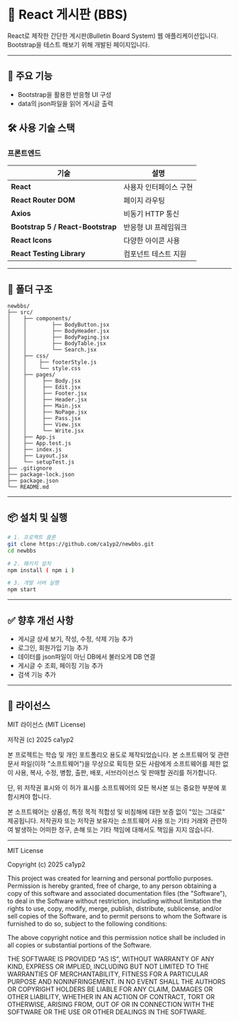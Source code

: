 # 📝 React 게시판 (BBS)

React로 제작한 간단한 게시판(Bulletin Board System) 웹 애플리케이션입니다. Bootstrap을 테스트 해보기 위해 개발된 페이지입니다.

---

## 🚀 주요 기능

- Bootstrap을 활용한 반응형 UI 구성
- data의 json파일을 읽어 게시글 출력

## 🛠 사용 기술 스택

### 프론트엔드

| 기술 | 설명 |
|------|------|
| **React** | 사용자 인터페이스 구현 |
| **React Router DOM** | 페이지 라우팅 |
| **Axios** | 비동기 HTTP 통신 |
| **Bootstrap 5 / React-Bootstrap** | 반응형 UI 프레임워크 |
| **React Icons** | 다양한 아이콘 사용 |
| **React Testing Library** | 컴포넌트 테스트 지원 |

---

## 📁 폴더 구조

```
newbbs/
├── src/
│    ├── components/
│    │        ├── BodyButton.jsx
│    │        ├── BodyHeader.jsx
│    │        ├── BodyPaging.jsx
│    │        ├── BodyTable.jsx
│    │        └── Search.jsx
│    ├── css/
│    │    ├── footerStyle.js
│    │    └── style.css
│    ├── pages/
│    │     ├── Body.jsx
│    │     ├── Edit.jsx
│    │     ├── Footer.jsx
│    │     ├── Header.jsx
│    │     ├── Main.jsx
│    │     ├── NoPage.jsx
│    │     ├── Pass.jsx
│    │     ├── View.jsx
│    │     └── Write.jsx
│    ├── App.js
│    ├── App.test.js
│    ├── index.js
│    ├── Layout.jsx
│    └── setupTest.js
├── .gitignore
├── package-lock.json
├── package.json
└── README.md
```

---

## 📦 설치 및 실행

```bash
# 1. 프로젝트 클론
git clone https://github.com/ca1yp2/newbbs.git
cd newbbs

# 2. 패키지 설치
npm install ( npm i )

# 3. 개발 서버 실행
npm start
```

---

## ✅ 향후 개선 사항

- 게시글 상세 보기, 작성, 수정, 삭제 기능 추가
- 로그인, 회원가입 기능 추가
- 데이터를 json파일이 아닌 DB에서 불러오게 DB 연결
- 게시글 수 조회, 페이징 기능 추가
- 검색 기능 추가

---

## 📄 라이선스

MIT 라이선스 (MIT License)

저작권 (c) 2025 ca1yp2

본 프로젝트는 학습 및 개인 포트폴리오 용도로 제작되었습니다. 
본 소프트웨어 및 관련 문서 파일(이하 "소프트웨어")을 무상으로 획득한 모든 사람에게
소프트웨어를 제한 없이 사용, 복사, 수정, 병합, 출판, 배포, 서브라이선스 및 판매할 권리를
허가합니다.

단, 위 저작권 표시와 이 허가 표시를 소프트웨어의 모든 복사본 또는 중요한 부분에 포함시켜야 합니다.

본 소프트웨어는 상품성, 특정 목적 적합성 및 비침해에 대한 보증 없이 "있는 그대로" 제공됩니다.
저작권자 또는 저작권 보유자는 소프트웨어 사용 또는 기타 거래와 관련하여 발생하는
어떠한 청구, 손해 또는 기타 책임에 대해서도 책임을 지지 않습니다.

---

MIT License

Copyright (c) 2025 ca1yp2

This project was created for learning and personal portfolio purposes.
Permission is hereby granted, free of charge, to any person obtaining a copy
of this software and associated documentation files (the "Software"), to deal
in the Software without restriction, including without limitation the rights
to use, copy, modify, merge, publish, distribute, sublicense, and/or sell
copies of the Software, and to permit persons to whom the Software is
furnished to do so, subject to the following conditions:

The above copyright notice and this permission notice shall be included in all
copies or substantial portions of the Software.

THE SOFTWARE IS PROVIDED "AS IS", WITHOUT WARRANTY OF ANY KIND, EXPRESS OR
IMPLIED, INCLUDING BUT NOT LIMITED TO THE WARRANTIES OF MERCHANTABILITY,
FITNESS FOR A PARTICULAR PURPOSE AND NONINFRINGEMENT. IN NO EVENT SHALL THE
AUTHORS OR COPYRIGHT HOLDERS BE LIABLE FOR ANY CLAIM, DAMAGES OR OTHER
LIABILITY, WHETHER IN AN ACTION OF CONTRACT, TORT OR OTHERWISE, ARISING FROM,
OUT OF OR IN CONNECTION WITH THE SOFTWARE OR THE USE OR OTHER DEALINGS IN THE
SOFTWARE.
